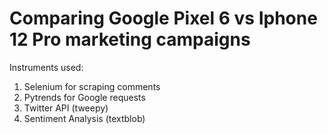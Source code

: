 # Comparing Google Pixel 6 vs Iphone 12 Pro marketing campaigns
Instruments used:
1) Selenium for scraping comments
2) Pytrends for Google requests
3) Twitter API (tweepy)
4) Sentiment Analysis (textblob)
